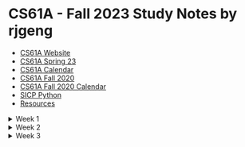 # CS61A - Fall 2023 Study Notes by rjgeng

-   [CS61A Website](https://cs61a.org/)
-   [CS61A Spring 23](https://inst.eecs.berkeley.edu/~cs61a/sp23/)
-   [CS61A Calendar](../../calendar/Fall-2023_Calendar.md)
-   [CS61A Fall 2020](https://inst.eecs.berkeley.edu/~cs61a/fa20)
-   [CS61A Fall 2020 Calendar](../../calendar/Fall-2020_Calendar.md)
-   [SICP Python](http://composingprograms.com/pages/11-getting-started.html)
-   [Resources](https://cs61a.org/resources/)

<details>
  <summary> Week 1 </summary>


**Class Material**
-   slide: [01-Computer_Science](https://ucb-courses.s3.us-west-1.amazonaws.com/CS61A/sp2023/slides/01_1pp.pdf) | [02-Functions](https://ucb-courses.s3.us-west-1.amazonaws.com/CS61A/sp2023/slides/02_1pp.pdf)
-   Readings: [Ch. 1.1](http://composingprograms.com/pages/11-getting-started.html) | [Ch. 1.2](http://composingprograms.com/pages/12-elements-of-programming.html)
-   Disc 00: [Getting Started](https://cs61a.org/disc/disc00/) | [Video](https://www.youtube.com/watch?v=-R6QxibCwpk)
-   Study notes: 
    -   [1.1 Can I open a file located on internet with url link?](1.1_Can-I-open-a-file-located-on-internet-with-url-link.md)
    -   [1.1.4 What is first-class function objects?](1.1.4_What-is-first-class-function-objects.md)
    -   [1.1.4.1 Statements & Expressions](1.1.4.1_Statements-n-Expressions.md)
    -   [1.1.4.2 Functions are objects, objects are functions, and interpreters are instances of both](1.1.4.2_function_object_n_Interpreters.md)
    -   [1.2.4 Names and the Environment](1.2.4_Names-and-the-Environment.md)
    -   [1.2.6 print in python and console.log in javascript are Non-pure functions?](1.2.6_print-in-python-and-console.log-in-javascript-are-Non-pure-functions%3F.md)

**Resources**

-   (Spring 2021) Study Guide: [Functions and Control](https://cs61a.org/study-guide/functions-control)

</details>

<details>
  <summary> Week 2 </summary>

**Class Material**
-   slide: [03 Control](https://ucb-courses.s3.us-west-1.amazonaws.com/CS61A/sp2023/slides/03_1pp.pdf) | [04-Environments](https://ucb-courses.s3.us-west-1.amazonaws.com/CS61A/sp2023/slides/04_1pp.pdf) | [05-Higher-Order-Functions](https://ucb-courses.s3.us-west-1.amazonaws.com/CS61A/sp2023/slides/05_1pp.pdf)
-   Readings: [Ch. 1.3](http://composingprograms.com/pages/13-defining-new-functions.html) | [ch. 1.6](http://composingprograms.com/pages/16-higher-order-functions.html) |[Ch. 1.4](http://composingprograms.com/pages/14-designing-functions.html) | [Ch. 1.5](http://composingprograms.com/pages/15-control.html)
-   Disc 01: [Control, Environment Diagrams ](https://cs61a.org/disc/disc01/) | [Video](https://youtube.com/playlist?list=PLx38hZJ5RLZeq0FTNCoe7E2I75i110I2w) | [Solutions]()
-   Study notes: 
    -   [1.3.0 What is environment diagram in Python?](1.3.0_Environments.md)
    -   [1.5.1 Statements](1.5.1_Statements.md)
    -   [1.5.4.1 Boolean contexts](1.5.4.1_Boolean_contects.md)
    -   [1.5.6 Testing](1.5.6_Testing.md)

**Resources**

</details>

<details>
  <summary> Week 3 </summary>

**Class Material**

**Resources**

</details>